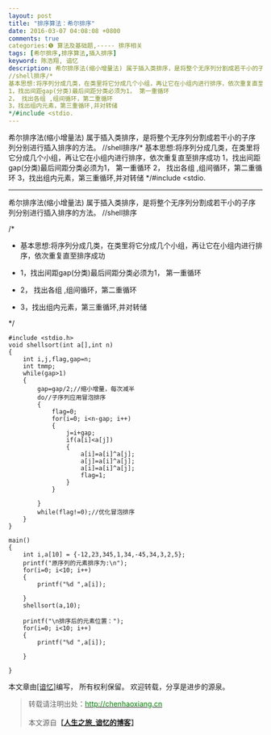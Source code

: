 ```yaml
---
layout: post
title: "排序算法：希尔排序"
date: 2016-03-07 04:08:08 +0800
comments: true
categories:❺ 算法及基础题,----- 排序相关
tags: [希尔排序,排序算法,插入排序]
keyword: 陈浩翔, 谙忆
description: 希尔排序法(缩小增量法) 属于插入类排序，是将整个无序列分割成若干小的子序列分别进行插入排序的方法。 
//shell排序/*
基本思想:将序列分成几类，在类里将它分成几个小组，再让它在小组内进行排序，依次重复直至排序成功
1，找出间距gap(分类)最后间距分类必须为1， 第一重循环
2， 找出各组 ,组间循环，第二重循环
3，找出组内元素，第三重循环,并对转储
*/#include <stdio. 
---
```



希尔排序法(缩小增量法) 属于插入类排序，是将整个无序列分割成若干小的子序列分别进行插入排序的方法。 
//shell排序/*
基本思想:将序列分成几类，在类里将它分成几个小组，再让它在小组内进行排序，依次重复直至排序成功
1，找出间距gap(分类)最后间距分类必须为1， 第一重循环
2， 找出各组 ,组间循环，第二重循环
3，找出组内元素，第三重循环,并对转储
*/#include <stdio.
<!-- more -->
----------

希尔排序法(缩小增量法) 属于插入类排序，是将整个无序列分割成若干小的子序列分别进行插入排序的方法。
//shell排序

/*

* 基本思想:将序列分成几类，在类里将它分成几个小组，再让它在小组内进行排序，依次重复直至排序成功

* 1，找出间距gap(分类)最后间距分类必须为1， 第一重循环

* 2， 找出各组 ,组间循环，第二重循环

* 3，找出组内元素，第三重循环,并对转储

*/

```
#include <stdio.h>
void shellsort(int a[],int n)
{
    int i,j,flag,gap=n;
    int tmmp;
    while(gap>1)
    {
        gap=gap/2;//缩小增量，每次减半
        do//子序列应用冒泡排序
        {
            flag=0;
            for(i=0; i<n-gap; i++)
            {
                j=i+gap;
                if(a[i]<a[j])
                {
                    a[i]=a[i]^a[j];
                    a[j]=a[i]^a[j];
                    a[i]=a[i]^a[j];
                    flag=1;
                }
            }

        }
        while(flag!=0);//优化冒泡排序
    }
}

main()
{
    int i,a[10] = {-12,23,345,1,34,-45,34,3,2,5};
    printf("原序列的元素排序为:\n");
    for(i=0; i<10; i++)
    {
        printf("%d ",a[i]);

    }
    shellsort(a,10);

    printf("\n排序后的元素位置：");
    for(i=0; i<10; i++)
    {
        printf("%d ",a[i]);

    }

}

```

本文章由<a href="http://chenhaoxiang.cn/">[谙忆]</a>编写， 所有权利保留。 
欢迎转载，分享是进步的源泉。
<blockquote cite='陈浩翔'>
<p background-color='#D3D3D3'>转载请注明出处：<a href='http://chenhaoxiang.cn'><font color="green">http://chenhaoxiang.cn</font></a><br><br>
本文源自<strong>【<a href='http://chenhaoxiang.cn' target='_blank'>人生之旅_谙忆的博客</a>】</strong></p>
</blockquote>
